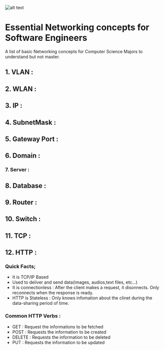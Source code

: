 ![alt text](https://www.lifewire.com/thmb/XdZgKpmI19Clz49VkA2d_SCAafY=/768x0/filters:no_upscale():max_bytes(150000):strip_icc()/computer-network-alex-slobodkin-e-plus-getty-images-56a6fab03df78cf772913eff.jpg "Logo Title Text 1")

# Essential Networking concepts for Software Engineers
A list of basic Networking concepts for Computer Science Majors to understand but not master.


## 1. VLAN : 


 
## 2. WLAN : 


## 3. IP : 

 
 
## 4. SubnetMask : 


 
## 5. Gateway Port :

 
## 6. Domain : 


### 7. Server : 


## 8. Database :


 
## 9. Router : 


 
## 10. Switch : 


 
## 11. TCP : 

 
 
## 12. HTTP : 

  ### Quick Facts;
   
   * It is TCP/IP Based
   * Used to deliver and send data(images, audios,text files, etc...)
   * It is connectionless : After the client makes a request, it disonnects. Only reconnects when the response is ready.
   * HTTP is Stateless : Only knows infomation about the clinet during the data-sharing period of time.
   


  ### Common HTTP Verbs :

  * GET : Request the informations to be fetched
  * POST : Requests the information to be created
  * DELETE : Requests the information to be deleted
  * PUT : Requests the information to be updated
  


